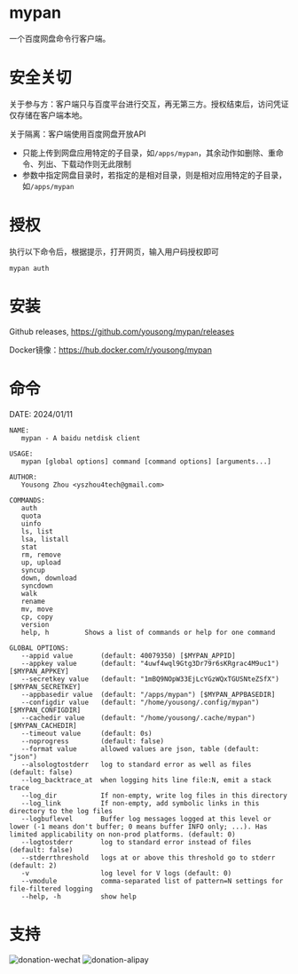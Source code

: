 # mypan

一个百度网盘命令行客户端。

# 安全关切

关于参与方：客户端只与百度平台进行交互，再无第三方。授权结束后，访问凭证仅存储在客户端本地。

关于隔离：客户端使用百度网盘开放API
 - 只能上传到网盘应用特定的子目录，如`/apps/mypan`，其余动作如删除、重命令、列出、下载动作则无此限制
 - 参数中指定网盘目录时，若指定的是相对目录，则是相对应用特定的子目录，如`/apps/mypan`

# 授权

执行以下命令后，根据提示，打开网页，输入用户码授权即可

	mypan auth

# 安装

Github releases, https://github.com/yousong/mypan/releases

Docker镜像：https://hub.docker.com/r/yousong/mypan

# 命令

DATE: 2024/01/11
```
NAME:
   mypan - A baidu netdisk client

USAGE:
   mypan [global options] command [command options] [arguments...]

AUTHOR:
   Yousong Zhou <yszhou4tech@gmail.com>

COMMANDS:
   auth            
   quota           
   uinfo           
   ls, list        
   lsa, listall    
   stat            
   rm, remove      
   up, upload      
   syncup          
   down, download  
   syncdown        
   walk            
   rename          
   mv, move        
   cp, copy        
   version         
   help, h         Shows a list of commands or help for one command

GLOBAL OPTIONS:
   --appid value       (default: 40079350) [$MYPAN_APPID]
   --appkey value      (default: "4uwf4wql9Gtg3Dr79r6sKRgrac4M9uc1") [$MYPAN_APPKEY]
   --secretkey value   (default: "1mBQ9NOpW33EjLcYGzWQxTGUSNteZSfX") [$MYPAN_SECRETKEY]
   --appbasedir value  (default: "/apps/mypan") [$MYPAN_APPBASEDIR]
   --configdir value   (default: "/home/yousong/.config/mypan") [$MYPAN_CONFIGDIR]
   --cachedir value    (default: "/home/yousong/.cache/mypan") [$MYPAN_CACHEDIR]
   --timeout value     (default: 0s)
   --noprogress        (default: false)
   --format value      allowed values are json, table (default: "json")
   --alsologtostderr   log to standard error as well as files (default: false)
   --log_backtrace_at  when logging hits line file:N, emit a stack trace
   --log_dir           If non-empty, write log files in this directory
   --log_link          If non-empty, add symbolic links in this directory to the log files
   --logbuflevel       Buffer log messages logged at this level or lower (-1 means don't buffer; 0 means buffer INFO only; ...). Has limited applicability on non-prod platforms. (default: 0)
   --logtostderr       log to standard error instead of files (default: false)
   --stderrthreshold   logs at or above this threshold go to stderr (default: 2)
   -v                  log level for V logs (default: 0)
   --vmodule           comma-separated list of pattern=N settings for file-filtered logging
   --help, -h          show help
```

# 支持

![donation-wechat](https://github.com/yousong/mypan/assets/4948057/1c9a2878-cc65-4e40-99d8-a0b5d91c7253)
![donation-alipay](https://github.com/yousong/mypan/assets/4948057/990f65c9-d543-46ee-8e68-315e75037d8b)
